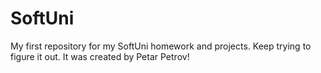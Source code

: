 # SoftUni
My first repository for my SoftUni homework and projects.
Keep trying to figure it out.
It was created by Petar Petrov!

